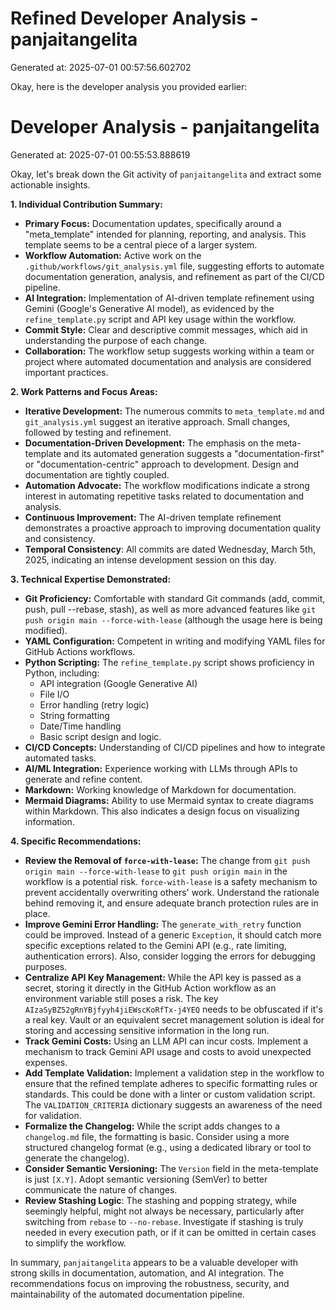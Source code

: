# Refined Developer Analysis - panjaitangelita
Generated at: 2025-07-01 00:57:56.602702

Okay, here is the developer analysis you provided earlier:

# Developer Analysis - panjaitangelita
Generated at: 2025-07-01 00:55:53.888619

Okay, let's break down the Git activity of `panjaitangelita` and extract some actionable insights.

**1. Individual Contribution Summary:**

*   **Primary Focus:**  Documentation updates, specifically around a "meta\_template" intended for planning, reporting, and analysis. This template seems to be a central piece of a larger system.
*   **Workflow Automation:** Active work on the `.github/workflows/git_analysis.yml` file, suggesting efforts to automate documentation generation, analysis, and refinement as part of the CI/CD pipeline.
*   **AI Integration:** Implementation of AI-driven template refinement using Gemini (Google's Generative AI model), as evidenced by the `refine_template.py` script and API key usage within the workflow.
*   **Commit Style:** Clear and descriptive commit messages, which aid in understanding the purpose of each change.
*   **Collaboration:**  The workflow setup suggests working within a team or project where automated documentation and analysis are considered important practices.

**2. Work Patterns and Focus Areas:**

*   **Iterative Development:**  The numerous commits to `meta_template.md` and `git_analysis.yml` suggest an iterative approach.  Small changes, followed by testing and refinement.
*   **Documentation-Driven Development:** The emphasis on the meta-template and its automated generation suggests a "documentation-first" or "documentation-centric" approach to development. Design and documentation are tightly coupled.
*   **Automation Advocate:** The workflow modifications indicate a strong interest in automating repetitive tasks related to documentation and analysis.
*   **Continuous Improvement:** The AI-driven template refinement demonstrates a proactive approach to improving documentation quality and consistency.
*   **Temporal Consistency**: All commits are dated Wednesday, March 5th, 2025, indicating an intense development session on this day.

**3. Technical Expertise Demonstrated:**

*   **Git Proficiency:** Comfortable with standard Git commands (add, commit, push, pull --rebase, stash), as well as more advanced features like `git push origin main --force-with-lease` (although the usage here is being modified).
*   **YAML Configuration:**  Competent in writing and modifying YAML files for GitHub Actions workflows.
*   **Python Scripting:**  The `refine_template.py` script shows proficiency in Python, including:
    *   API integration (Google Generative AI)
    *   File I/O
    *   Error handling (retry logic)
    *   String formatting
    *   Date/Time handling
    *   Basic script design and logic.
*   **CI/CD Concepts:** Understanding of CI/CD pipelines and how to integrate automated tasks.
*   **AI/ML Integration:**  Experience working with LLMs through APIs to generate and refine content.
*   **Markdown:** Working knowledge of Markdown for documentation.
*   **Mermaid Diagrams:**  Ability to use Mermaid syntax to create diagrams within Markdown.  This also indicates a design focus on visualizing information.

**4. Specific Recommendations:**

*   **Review the Removal of `force-with-lease`:** The change from `git push origin main --force-with-lease` to `git push origin main` in the workflow is a potential risk.  `force-with-lease` is a safety mechanism to prevent accidentally overwriting others' work.  Understand the rationale behind removing it, and ensure adequate branch protection rules are in place.
*   **Improve Gemini Error Handling:** The `generate_with_retry` function could be improved.  Instead of a generic `Exception`, it should catch more specific exceptions related to the Gemini API (e.g., rate limiting, authentication errors).  Also, consider logging the errors for debugging purposes.
*   **Centralize API Key Management:** While the API key is passed as a secret, storing it directly in the GitHub Action workflow as an environment variable still poses a risk. The key `AIzaSyBZ52gRnYBjfyyh4jiEWscKoRfTx-j4YEQ` needs to be obfuscated if it's a real key. Vault or an equivalent secret management solution is ideal for storing and accessing sensitive information in the long run.
*   **Track Gemini Costs:**  Using an LLM API can incur costs. Implement a mechanism to track Gemini API usage and costs to avoid unexpected expenses.
*   **Add Template Validation:**  Implement a validation step in the workflow to ensure that the refined template adheres to specific formatting rules or standards. This could be done with a linter or custom validation script.  The `VALIDATION_CRITERIA` dictionary suggests an awareness of the need for validation.
*   **Formalize the Changelog:**  While the script adds changes to a `changelog.md` file, the formatting is basic.  Consider using a more structured changelog format (e.g., using a dedicated library or tool to generate the changelog).
*   **Consider Semantic Versioning:**  The `Version` field in the meta-template is just `[X.Y]`.  Adopt semantic versioning (SemVer) to better communicate the nature of changes.
*   **Review Stashing Logic**: The stashing and popping strategy, while seemingly helpful, might not always be necessary, particularly after switching from `rebase` to `--no-rebase`. Investigate if stashing is truly needed in every execution path, or if it can be omitted in certain cases to simplify the workflow.

In summary, `panjaitangelita` appears to be a valuable developer with strong skills in documentation, automation, and AI integration. The recommendations focus on improving the robustness, security, and maintainability of the automated documentation pipeline.
